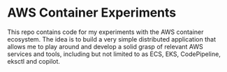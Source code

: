 # AWS Container Experiments

This repo contains code for my experiments with the AWS container ecosystem. The idea is to build a very simple distributed application that allows me to play around and develop a solid grasp of relevant AWS services and tools, including but not limited to as ECS, EKS, CodePipeline, eksctl and copilot.